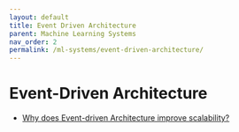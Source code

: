 ```yaml
---
layout: default
title: Event Driven Architecture
parent: Machine Learning Systems
nav_order: 2
permalink: /ml-systems/event-driven-architecture/
---
```


# Event-Driven Architecture

- [Why does Event-driven Architecture improve scalability?](https://www.quora.com/Why-does-Event-driven-Architecture-improve-scalability)